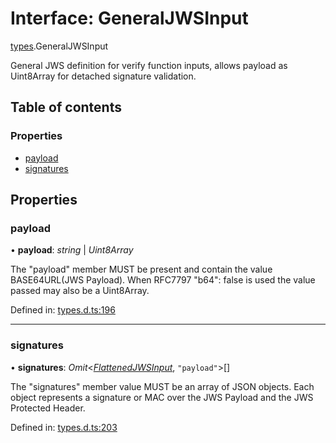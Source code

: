 # Interface: GeneralJWSInput

[types](../modules/types.md).GeneralJWSInput

General JWS definition for verify function inputs, allows payload as
Uint8Array for detached signature validation.

## Table of contents

### Properties

- [payload](types.generaljwsinput.md#payload)
- [signatures](types.generaljwsinput.md#signatures)

## Properties

### payload

• **payload**: *string* \| *Uint8Array*

The "payload" member MUST be present and contain the value
BASE64URL(JWS Payload). When RFC7797 "b64": false is used
the value passed may also be a Uint8Array.

Defined in: [types.d.ts:196](https://github.com/panva/jose/blob/v3.11.6/src/types.d.ts#L196)

___

### signatures

• **signatures**: *Omit*<[*FlattenedJWSInput*](types.flattenedjwsinput.md), ``"payload"``\>[]

The "signatures" member value MUST be an array of JSON objects.
Each object represents a signature or MAC over the JWS Payload and
the JWS Protected Header.

Defined in: [types.d.ts:203](https://github.com/panva/jose/blob/v3.11.6/src/types.d.ts#L203)
